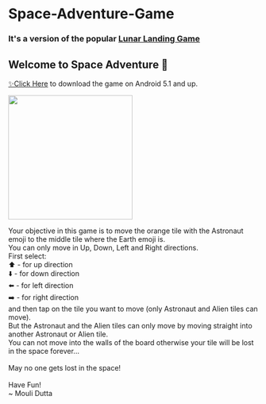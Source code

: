 # Space-Adventure-Game
### It's a version of the popular [Lunar Landing Game](https://youtu.be/QG8yRKZD7iE)</br>

## Welcome to Space Adventure 🤗</br>

[✨Click Here](https://drive.google.com/file/d/1KwaXjGi9EwWEt2LARAR5BnO30ldIQjAh/view?usp=drivesdk) to download the game on Android 5.1 and up.

<img src="https://user-images.githubusercontent.com/117016206/201458831-976fb755-4d42-4162-8c9b-e53485c35b94.jpg" width ="250"/>
                                                                                                                          
Your objective in this game is to move the orange tile with the Astronaut emoji to the middle tile where the Earth emoji is.</br>
You can only move in Up, Down, Left and Right directions.</br>
First select:</br>
 ⬆️ - for up direction</br>
 ⬇️ - for down direction</br>
 ⬅️ - for left direction</br>
 ➡️ - for right direction</br>
and then tap on the tile you want to move (only Astronaut and Alien tiles can move).</br>
But the Astronaut and the Alien tiles can only move by moving straight into another Astronaut or Alien tile.</br>
You can not move into the walls of the board otherwise your tile will be lost in the space forever...</br></br>
May no one gets lost in the space!</br></br>
Have Fun!</br>
~ Mouli Dutta

